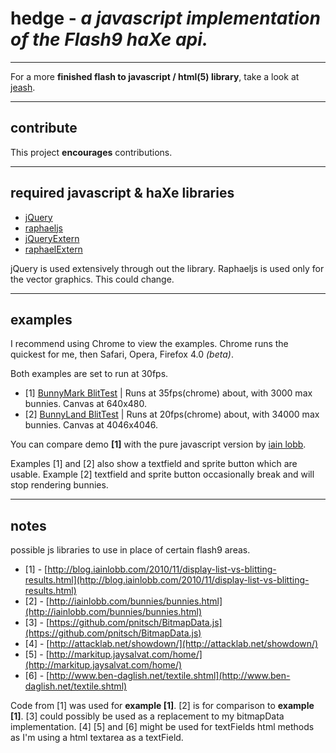 # hedge - *a javascript implementation of the Flash9 haXe api.*
***
For a more **finished flash to javascript / html(5) library**, take a look at [jeash](https://launchpad.net/jeash).
***
## contribute
This project **encourages** contributions.
***
## required javascript & haXe libraries
+ [jQuery](http://jquery.com)
+ [raphaeljs](http://raphaeljs.com/)
+ [jQueryExtern](https://github.com/andyli/jQueryExternForHaxe)
+ [raphaelExtern](https://github.com/andyli/raphaelExternForHaxe)

jQuery is used extensively through out the library. Raphaeljs is used only for the vector graphics. This could change.
***
## examples
I recommend using Chrome to view the examples. Chrome runs the quickest for me, then Safari, Opera, Firefox 4.0 *(beta)*.

Both examples are set to run at 30fps.

+ [1] [BunnyMark BlitTest](http://skial.github.com/hedge/BunnyBlitTest.html) | Runs at 35fps(chrome) about, with 3000 max bunnies. Canvas at 640x480.
+ [2] [BunnyLand BlitTest](http://skial.github.com/hedge/BunnyLandBlitTest.html) | Runs at 20fps(chrome) about, with 34000 max bunnies. Canvas at 4046x4046.

You can compare demo **[1]** with the pure javascript version by [iain lobb](http://iainlobb.com/bunnies/bunnies.html).

Examples [1] and [2]  also show a textfield and sprite button which are usable. Example [2] textfield and sprite button occasionally break and will stop rendering bunnies.
***
## notes
possible js libraries to use in place of certain flash9 areas.

+ [1] - [http://blog.iainlobb.com/2010/11/display-list-vs-blitting-results.html](http://blog.iainlobb.com/2010/11/display-list-vs-blitting-results.html)
+ [2] - [http://iainlobb.com/bunnies/bunnies.html](http://iainlobb.com/bunnies/bunnies.html)
+ [3] - [https://github.com/pnitsch/BitmapData.js](https://github.com/pnitsch/BitmapData.js)
+ [4] - [http://attacklab.net/showdown/](http://attacklab.net/showdown/)
+ [5] - [http://markitup.jaysalvat.com/home/](http://markitup.jaysalvat.com/home/)
+ [6] - [http://www.ben-daglish.net/textile.shtml](http://www.ben-daglish.net/textile.shtml)

Code from [1] was used for **example [1]**. [2] is for comparison to **example [1]**.
[3] could possibly be used as a replacement to my bitmapData implementation.
[4] [5] and [6] might be used for textFields html methods as I'm using a html textarea as a textField.
